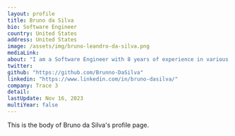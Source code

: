 ```yaml
---
layout: profile
title: Bruno da Silva
bio: Software Engineer
country: United States
address: United States
image: /assets/img/bruno-leandro-da-silva.png
mediaLink:
about: "I am a Software Engineer with 8 years of experience in various IT-related fields, from data analytics and server-side automation to app development & cloud deployment. My Mission is to help companies to deliver customer-centric solutions while increasing App efficiency and writing clean and reusable components."
twitter:
github: "https://github.com/Brunno-DaSilva"
linkedin: "https://www.linkedin.com/in/bruno-dasilva/"
company: Trace 3
detail:
lastUpdate: Nov 16, 2023
multiYear: false
---
```


This is the body of Bruno da Silva's profile page.
